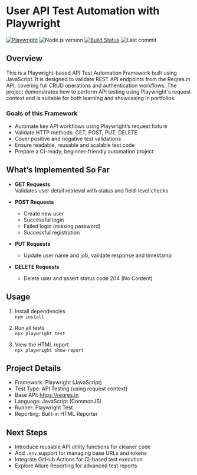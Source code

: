 # User API Test Automation with Playwright

[![Playwright](https://img.shields.io/badge/Playwright-JS-green?logo=playwright&logoColor=white)](https://playwright.dev/)
![Node.js version](https://img.shields.io/badge/Node.js->=18-blue)
[![Build Status](https://github.com/anandavii/employeeMgmtAutoamtion/actions/workflows/playwright.yml/badge.svg)](https://github.com/anandavii/employeeMgmtAutoamtion/actions/workflows/playwright.yml)
![Last commit](https://img.shields.io/github/last-commit/anandavii/employeeMgmtAutoamtion)

## Overview

This is a Playwright-based API Test Automation Framework built using JavaScript. It is designed to validate REST API endpoints from the Reqres.in API, covering full CRUD operations and authentication workflows. The project demonstrates how to perform API testing using Playwright's request context and is suitable for both learning and showcasing in portfolios.

### Goals of this Framework

- Automate key API workflows using Playwright’s request fixture
- Validate HTTP methods: GET, POST, PUT, DELETE
- Cover positive and negative test validations
- Ensure readable, reusable and scalable test code
- Prepare a CI-ready, beginner-friendly automation project

## What’s Implemented So Far

- **GET Requests**  
  Validates user detail retrieval with status and field-level checks

- **POST Requests**  
  - Create new user  
  - Successful login  
  - Failed login (missing password)  
  - Successful registration

- **PUT Requests**  
  - Update user name and job, validate response and timestamp

- **DELETE Requests**  
  - Delete user and assert status code 204 (No Content)

## Usage

1. Install dependencies  
   `npm install`

2. Run all tests  
   `npx playwright test`

3. View the HTML report  
   `npx playwright show-report`

## Project Details

- Framework: Playwright (JavaScript)
- Test Type: API Testing (using request context)
- Base API: https://reqres.in
- Language: JavaScript (CommonJS)
- Runner: Playwright Test
- Reporting: Built-in HTML Reporter

## Next Steps

- Introduce reusable API utility functions for cleaner code
- Add `.env` support for managing base URLs and tokens
- Integrate GitHub Actions for CI-based test execution
- Explore Allure Reporting for advanced test reports


